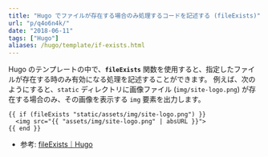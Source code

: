 ```yaml
---
title: "Hugo でファイルが存在する場合のみ処理するコードを記述する (fileExists)"
url: "p/q4o6n4k/"
date: "2018-06-11"
tags: ["Hugo"]
aliases: /hugo/template/if-exists.html
---
```


Hugo のテンプレートの中で、__`fileExists`__ 関数を使用すると、指定したファイルが存在する時のみ有効になる処理を記述することができます。
例えば、次のようにすると、`static` ディレクトリに画像ファイル (`img/site-logo.png`) が存在する場合のみ、その画像を表示する `img` 要素を出力します。

```go-html-template
{{ if (fileExists "static/assets/img/site-logo.png") }}
  <img src="{{ "assets/img/site-logo.png" | absURL }}">
{{ end }}
```

- 参考: [fileExists｜Hugo](https://gohugo.io/functions/fileexists/)

